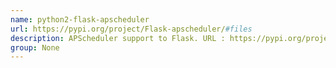 ```yaml
---
name: python2-flask-apscheduler
url: https://pypi.org/project/Flask-apscheduler/#files
description: APScheduler support to Flask. URL : https://pypi.org/project/Flask-apscheduler/#files Groups : None
group: None
---
```

